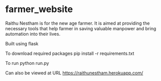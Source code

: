 # farmer_website
Raithu Nestham is for the new age farmer. It is aimed at providing the necessary tools that help farmer in saving valuable manpower and bring automation into their lives.

Built using flask

To download required packages
pip install -r requirements.txt

To run
python run.py

Can also be viewed at URL
https://raithunestham.herokuapp.com/
